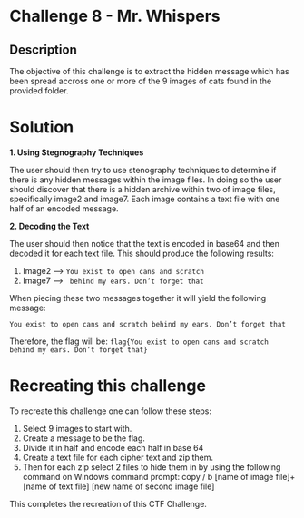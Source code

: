 ﻿﻿

# Challenge 8 - Mr. Whispers

## Description

The objective of this challenge is to extract the hidden message which has been spread accross one or more of the 9 images of cats found in the provided folder. 

# Solution
**1. Using Stegnography Techniques**

The user should then try to use stenography techniques to determine if there is any hidden messages within the image files.  In doing so the user should discover that there
is a hidden archive within two of image files, specifically image2 and image7. Each image contains a text file with one half of an encoded message. 

**2. Decoding the Text**

The user should then notice that the text is encoded in base64 and then decoded it for each text file. This should produce the following results:

1. Image2 --> `You exist to open cans and scratch`
2. Image7 --> ` behind my ears. Don’t forget that`

When piecing these two messages together it will yield the following message:

`You exist to open cans and scratch behind my ears. Don’t forget that`

Therefore, the flag will be: `flag{You exist to open cans and scratch behind my ears. Don’t forget that}`

# Recreating this challenge 

To recreate this challenge one can follow these steps:

1. Select 9 images to start with.
2. Create a message to be the flag.
3. Divide it in half and encode each half in base 64
4. Create a text file for each cipher text and zip them.
5. Then for each zip select 2 files to hide them in by using the following command on Windows command prompt: copy / b [name of image file]+[name of text file] [new name of second image file]

This completes the recreation of this CTF Challenge. 

